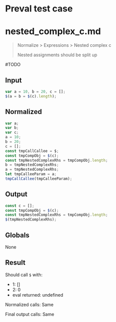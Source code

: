 # Preval test case

# nested_complex_c.md

> Normalize > Expressions > Nested complex c
>
> Nested assignments should be split up

#TODO

## Input

`````js filename=intro
var a = 10, b = 20, c = [];
$(a = b = $(c).length);
`````

## Normalized

`````js filename=intro
var a;
var b;
var c;
a = 10;
b = 20;
c = [];
const tmpCallCallee = $;
const tmpCompObj = $(c);
const tmpNestedComplexRhs = tmpCompObj.length;
b = tmpNestedComplexRhs;
a = tmpNestedComplexRhs;
let tmpCalleeParam = a;
tmpCallCallee(tmpCalleeParam);
`````

## Output

`````js filename=intro
const c = [];
const tmpCompObj = $(c);
const tmpNestedComplexRhs = tmpCompObj.length;
$(tmpNestedComplexRhs);
`````

## Globals

None

## Result

Should call `$` with:
 - 1: []
 - 2: 0
 - eval returned: undefined

Normalized calls: Same

Final output calls: Same
